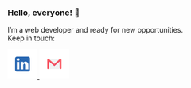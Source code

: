 ### Hello, everyone! 👋

I’m a web developer and ready for new opportunities.  
Keep in touch:
<p><a href="https://www.linkedin.com/in/romanlebedenko" target="_blank"> <img src="https://github.com/ceobit/ceobit/blob/main/loon-icon.svg" alt="linkedin" width="60" height="60"/> </a>
<a href="ceobit90@gmail.com" target="_blank"> <img src="https://github.com/ceobit/ceobit/blob/main/gm.svg" alt="ceobit90@gmail.com" width="60" height="60"/> </a></p>


<!--
**ceobit/ceobit** is a ✨ _special_ ✨ repository because its `README.md` (this file) appears on your GitHub profile.

Here are some ideas to get you started:

- 🔭 I’m currently working on ...
- 🌱 I’m currently learning ...
- 👯 I’m looking to collaborate on ...
- 🤔 I’m looking for help with ...
- 💬 Ask me about ...
- 📫 How to reach me: ...
- 😄 Pronouns: ...
- ⚡ Fun fact: ...
-->
